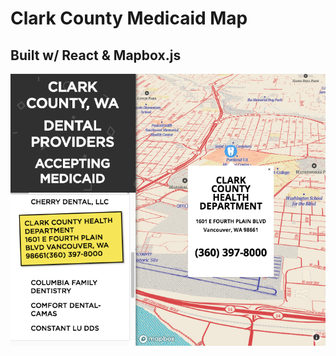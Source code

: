 # Clark County Medicaid Map
## Built w/ React & Mapbox.js

![App Screenshot](https://raw.githubusercontent.com/marcaaron/clark-county-medicaid/master/mapbox-ss.png)
